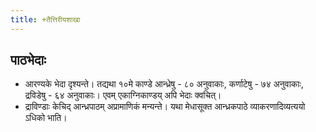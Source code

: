 ```yaml
---
title: +तैत्तिरीयशाखा
---
```


## पाठभेदाः
- आरण्यके भेदा दृश्यन्ते। तद्यथा १०मे काण्डे आन्ध्रेषु - ८० अनुवाकाः, कर्णाटेषु - ७४ अनुवाकाः, द्रविडेषु - ६४ अनुवाकाः। एवम् एकाग्निकाण्डय् अपि भेदाः क्वचित्।
- द्राविण्डाः केचिद् आन्ध्रपाठम् अप्रामाणिकं मन्यन्ते। यथा मेधासूक्त आन्ध्रकपाठे व्याकरणादिव्यत्ययो ऽधिको भाति।
